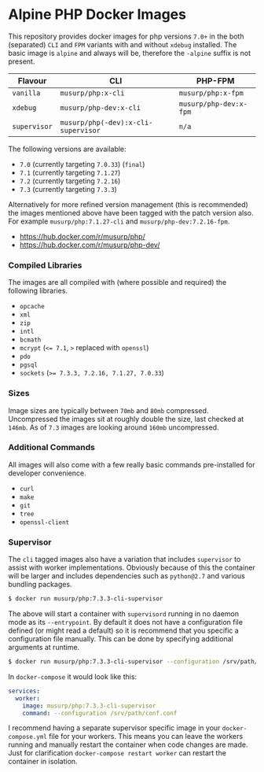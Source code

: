 # Alpine PHP Docker Images

This repository provides docker images for php versions `7.0+` in the both (separated) `CLI` and `FPM` variants with and without `xdebug` installed.
The basic image is `alpine` and always will be, therefore the `-alpine` suffix is not present.

| Flavour | CLI | PHP-FPM |
| --- | --- | --- |
| `vanilla` | `musurp/php:x-cli` | `musurp/php:x-fpm` |
| `xdebug` | `musurp/php-dev:x-cli` | `musurp/php-dev:x-fpm` |
| `supervisor` | `musurp/php(-dev):x-cli-supervisor` | `n/a` |

The following versions are available:

* `7.0` (currently targeting `7.0.33`) (`final`)
* `7.1` (currently targeting `7.1.27`)
* `7.2` (currently targeting `7.2.16`)
* `7.3` (currently targeting `7.3.3`)

Alternatively for more refined version management (this is recommended) the images mentioned above have been tagged with the patch version also.
For example `musurp/php:7.1.27-cli` and `musurp/php-dev:7.2.16-fpm`.

* https://hub.docker.com/r/musurp/php/
* https://hub.docker.com/r/musurp/php-dev/

### Compiled Libraries

The images are all compiled with (where possible and required) the following libraries.

* `opcache`
* `xml`
* `zip`
* `intl`
* `bcmath`
* `mcrypt` (`<= 7.1`, `>` replaced with `openssl`)
* `pdo`
* `pgsql`
* `sockets` (`>= 7.3.3, 7.2.16, 7.1.27, 7.0.33`)

### Sizes

Image sizes are typically between `70mb` and `80mb` compressed.
Uncompressed the images sit at roughly double the size, last checked at `146mb`.
As of `7.3` images are looking around `160mb` uncompressed.

### Additional Commands

All images will also come with a few really basic commands pre-installed for developer convenience.

* `curl`
* `make`
* `git`
* `tree`
* `openssl-client`

### Supervisor

The `cli` tagged images also have a variation that includes `supervisor` to assist with worker implementations.
Obviously because of this the container will be larger and includes dependencies such as `python@2.7` and various bundling packages.

```sh
$ docker run musurp/php:7.3.3-cli-supervisor
```

The above will start a container with `supervisord` running in no daemon mode as its `--entrypoint`.
By default it does not have a configuration file defined (or might read a default) so it is recommend that you specific a configuration file manually.
This can be done by specifying additional arguments at runtime.

```sh
$ docker run musurp/php:7.3.3-cli-supervisor --configuration /srv/path/conf.conf
```

In `docker-compose` it would look like this:

```yaml
services:
  worker:
    image: musurp/php:7.3.3-cli-supervisor
    command: --configuration /srv/path/conf.conf
```

I recommend having a separate supervisor specific image in your `docker-compose.yml` file for your workers.
This means you can leave the workers running and manually restart the container when code changes are made.
Just for clarification `docker-compose restart worker` can restart the container in isolation.
